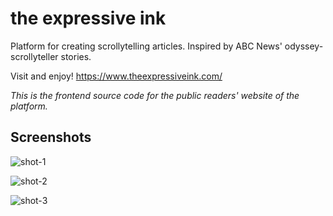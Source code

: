 # the expressive ink

Platform for creating scrollytelling articles. Inspired by ABC News' odyssey-scrollyteller stories.

Visit and enjoy! https://www.theexpressiveink.com/

*This is the frontend source code for the public readers' website of the platform.*

## Screenshots

![shot-1](https://res.cloudinary.com/nvqacloud/image/upload/v1622900347/scrolly-01_nahwbw.png)

![shot-2](https://res.cloudinary.com/nvqacloud/image/upload/v1622900349/scrolly-02_xwlndq.png)

![shot-3](https://res.cloudinary.com/nvqacloud/image/upload/v1622900347/scrolly-03_j5un2b.png)
